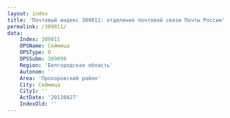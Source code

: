 ```yaml
---
layout: index
title: 'Почтовый индекс 309011: отделение почтовой связи Почты России'
permalink: /309011/
data:
    Index: 309011
    OPSName: Сеймица
    OPSType: О
    OPSSubm: 309099
    Region: 'Белгородская область'
    Autonom: ''
    Area: 'Прохоровский район'
    City: Сеймица
    City1: ''
    ActDate: '20110427'
    IndexOld: ''
---
```

